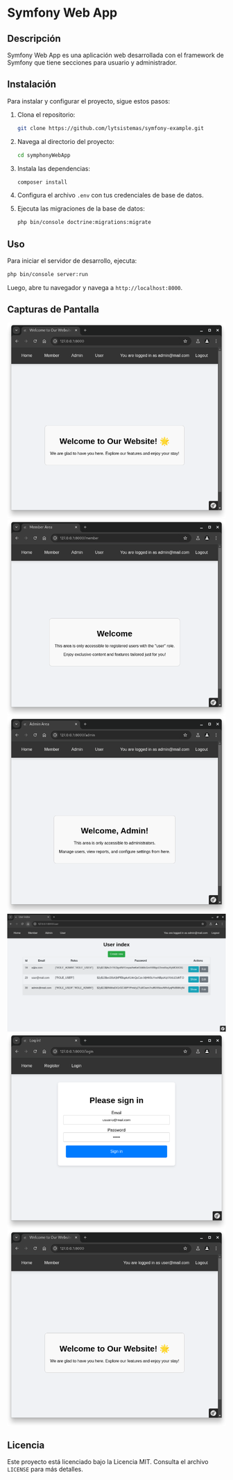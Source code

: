 # Symfony Web App

## Descripción
Symfony Web App es una aplicación web desarrollada con el framework de Symfony que tiene secciones para usuario y administrador.

## Instalación
Para instalar y configurar el proyecto, sigue estos pasos:

1. Clona el repositorio:
    ```bash
    git clone https://github.com/lytsistemas/symfony-example.git
    ```
2. Navega al directorio del proyecto:
    ```bash
    cd symphonyWebApp
    ```
3. Instala las dependencias:
    ```bash
    composer install
    ```
4. Configura el archivo `.env` con tus credenciales de base de datos.

5. Ejecuta las migraciones de la base de datos:
    ```bash
    php bin/console doctrine:migrations:migrate
    ```

## Uso
Para iniciar el servidor de desarrollo, ejecuta:
```bash
php bin/console server:run
```
Luego, abre tu navegador y navega a `http://localhost:8000`.

## Capturas de Pantalla
![Captura 1](./Captura1.png)
![Captura 2](./Captura2.png)
![Captura 3](./Captura3.png)
![Captura 4](./Captura4.png)
![Captura 5](./Captura5.png)
![Captura 6](./Captura6.png)

## Licencia
Este proyecto está licenciado bajo la Licencia MIT. Consulta el archivo `LICENSE` para más detalles.
